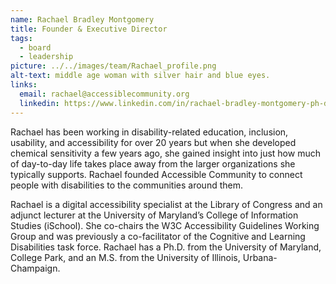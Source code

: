 ```yaml
---
name: Rachael Bradley Montgomery
title: Founder & Executive Director
tags:
  - board
  - leadership
picture: ../../images/team/Rachael_profile.png
alt-text: middle age woman with silver hair and blue eyes.
links:
  email: rachael@accessiblecommunity.org
  linkedin: https://www.linkedin.com/in/rachael-bradley-montgomery-ph-d-6847144/
---
```


Rachael has been working in disability-related education, inclusion, usability, and accessibility for over 20 years but when she developed chemical sensitivity a few years ago, she gained insight into just how much of day-to-day life takes place away from the larger organizations she typically supports. Rachael founded Accessible Community to connect people with disabilities to the communities around them.

Rachael is a digital accessibility specialist at the Library of Congress and an adjunct lecturer at the University of Maryland’s College of Information Studies (iSchool). She co-chairs the W3C Accessibility Guidelines Working Group and was previously a co-facilitator of the Cognitive and Learning Disabilities task force. Rachael has a Ph.D. from the University of Maryland, College Park, and an M.S. from the University of Illinois, Urbana-Champaign.
